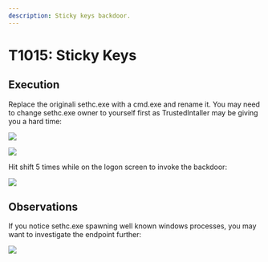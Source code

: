 ```yaml
---
description: Sticky keys backdoor.
---
```


# T1015: Sticky Keys

## Execution

Replace the originali sethc.exe with a cmd.exe and rename it. You may need to change sethc.exe owner to yourself first as TrustedIntaller may be giving you a hard time:

![](../../.gitbook/assets/sethc-trustedinstaller.png)

![](../../.gitbook/assets/sethc-backdoor.png)

Hit shift 5 times while on the logon screen to invoke the backdoor:

![](../../.gitbook/assets/sethc-logon.png)

## Observations

If you notice sethc.exe spawning well known windows processes, you may want to investigate the endpoint further:

![](../../.gitbook/assets/sethc-enumeration.png)

